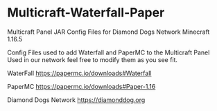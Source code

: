 # Multicraft-Waterfall-Paper
Multicraft Panel JAR Config Files for Diamond Dogs Network
Minecraft 1.16.5

Config Files used to add Waterfall and PaperMC to the Multicraft Panel
Used in our network feel free to modify them as you see fit.

WaterFall
https://papermc.io/downloads#Waterfall

PaperMC
https://papermc.io/downloads#Paper-1.16


Diamond Dogs Network
https://diamonddog.org
